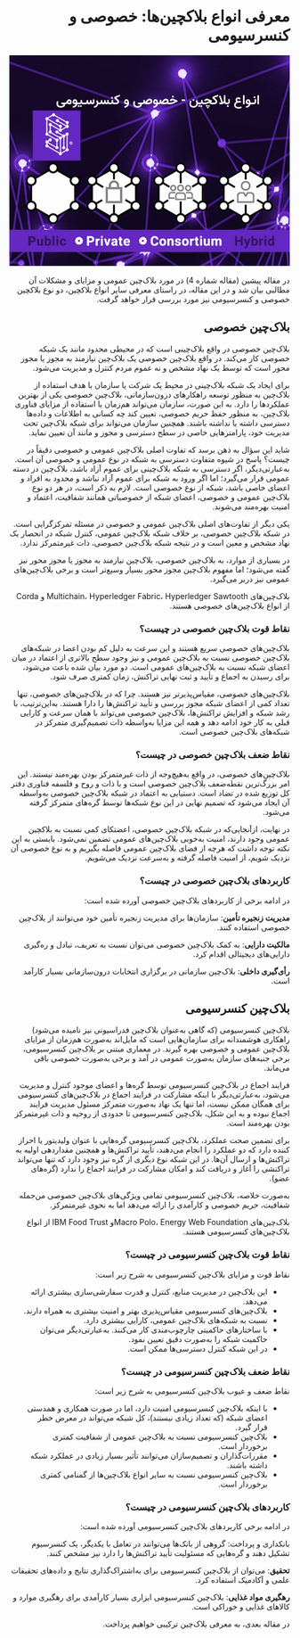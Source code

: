 <div dir="rtl">

# معرفی انواع بلاکچین‌ها: خصوصی و کنسرسیومی

![Image](5.jpeg)

در مقاله پیشین (مقاله شماره 4) در مورد بلاک‌چین عمومی و مزایای و مشکلات آن مطالبی بیان شد و در این مقاله، در راستای معرفی سایر انواع بلاکچین، دو نوع بلاکچین خصوصی و کنسرسیومی نیز مورد بررسی قرار خواهد گرفت.

## بلاک‌چین خصوصی

بلاک‌چین خصوصی در واقع بلاک‌چینی است که در محیطی محدود مانند یک شبکه خصوصی کار می‌کند. در واقع بلاک‌چین خصوصی یک بلاک‌چین نیازمند به مجوز یا مجوز محور است که توسط یک نهاد مشخص و نه عموم مردم کنترل و مدیریت می‌شود.

برای ایجاد یک شبکه بلاک‌چینی در محیط یک شرکت یا سازمان با هدف استفاده از بلاک‌چین به منظور توسعه راهکارهای درون‌سازمانی، بلاک‌چین خصوصی یکی از بهترین عملکردها را دارد. به این صورت، سازمان می‌تواند هم‌زمان با استفاده از مزایای فناوری بلاک‌چین، به منظور حفظ حریم خصوصی، تعیین کند چه کسانی به اطلاعات و داده‌ها دسترسی داشته یا نداشته باشند. همچنین سازمان می‌تواند برای شبکه بلاک‌چین تحت مدیریت خود، پارامترهایی خاصی در سطح دسترسی و مجوز و مانند آن تعیین نماید.

شاید این سؤال به ذهن برسد که تفاوت اصلی بلاک‌چین عمومی و خصوصی دقیقاً در چیست؟ پاسخ در شیوه متفاوت دسترسی به شبکه در نوع عمومی و خصوصی آن است. به‌عبارتی‌دیگر، اگر دسترسی به شبکه بلاک‌چینی برای عموم آزاد باشد، بلاک‌چین در دسته عمومی قرار می‌گیرد؛ اما اگر ورود به شبکه برای عموم آزاد نباشد و محدود به افراد و اعضای خاصی باشد، شبکه از نوع خصوصی است. لازم به ذکر است، در هر دو نوع بلاک‌چین عمومی و خصوصی، اعضای شبکه از خصوصیاتی همانند شفافیت، اعتماد و امنیت بهره‌مند می‌شوند.

یکی دیگر از تفاوت‌های اصلی بلاک‌چین عمومی و خصوصی در مسئله تمرکزگرایی است. در شبکه بلاک‌چین خصوصی، بر خلاف شبکه بلاک‌چین عمومی، کنترل شبکه در انحصار یک نهاد مشخص و معین است و در نتیجه شبکه بلاک‌چین خصوصی، ذات غیرمتمرکز ندارد.

در بسیاری از موارد، به بلاک‌چین خصوصی، بلاک‌چین نیازمند به مجوز یا مجوز محور نیز گفته می‌شود؛ اما مفهوم بلاک‌چین مجوز محور بسیار وسیع‌تر است و برخی بلاک‌چین‌های عمومی نیز دربر می‌گیرد.

بلاک‌چین‌های Multichain، Hyperledger Fabric، Hyperledger Sawtooth و Corda از انواع بلاک‌چین‌های خصوصی هستند.

### نقاط قوت بلاک‌چین خصوصی در چیست؟

بلاک‌چین‌های خصوصی سریع هستند و این سرعت به دلیل کم بودن اعضا در شبکه‌های بلاک‌چین خصوصی نسبت به بلاک‌چین عمومی و نیز وجود سطح بالاتری از اعتماد در میان اعضای شبکه نسبت به بلاک‌چین‌های عمومی است. دو مورد بیان شده باعث می‌شود، برای رسیدن به اجماع و تأیید و ثبت نهایی تراکنش، زمان کمتری صرف شود.

بلاک‌چین‌های خصوصی، مقیاس‌پذیرتر نیز هستند. چرا که در بلاک‌چین‌های خصوصی، تنها تعداد کمی از اعضای شبکه مجوز بررسی و تأیید تراکنش‌ها را دارا هستند. به‌این‌ترتیب، با رشد شبکه و افزایش تراکنش‌ها، بلاک‌چین خصوصی می‌تواند با همان سرعت و کارایی قبلی به کار خود ادامه دهد و همه این مزایا به‌واسطه ذات تصمیم‌گیری متمرکز در شبکه‌های بلاک‌چین خصوصی است.

### نقاط ضعف بلاک‌چین خصوصی در چیست؟

بلاک‌چین‌های خصوصی، در واقع به‌هیچ‌وجه از ذات غیرمتمرکز بودن بهره‌مند نیستند. این امر بزرگ‌ترین نقطه‌ضعف بلاک‌چین خصوصی است و با ذات و روح و فلسفه فناوری دفتر کل توزیع شده در تضاد است. دستیابی به اعتماد در شبکه بلاک‌چین خصوصی به‌واسطه آن ایجاد می‌شود که تصمیم نهایی در این نوع شبکه‌ها توسط گره‌های متمرکز گرفته می‌شود.

در نهایت، ازآنجایی‌که در شبکه بلاک‌چین خصوصی، اعضتکای کمی نسبت به بلاکچین عمومی وجود دارند، امنیت به‌خوبی بلاک‌چین‌های عمومی تضمین نمی‌شود. بایستی به این نکته توجه داشت که هرچه از فضای بلاک‌چین عمومی فاصله بگیریم و به نوع خصوصی آن نزدیک شویم، از امنیت فاصله گرفته و به‌سرعت نزدیک می‌شویم.

### کاربردهای بلاک‌چین خصوصی در چیست؟

در ادامه برخی از کاربردهای بلاک‌چین خصوصی آورده شده است:

**مدیریت زنجیره تأمین**: سازمان‌ها برای مدیریت زنجیره تأمین خود می‌توانند از بلاک‌چین خصوصی استفاده کنند.

**مالکیت دارایی**: به کمک بلاک‌چین خصوصی می‌توان نسبت به تعریف، تبادل و ره‌گیری دارایی‌های دیجیتالی اقدام کرد.

**رأی‌گیری داخلی**: بلاک‌چین سازمانی در برگزاری انتخابات درون‌سازمانی بسیار کارآمد است.

## بلاک‌چین کنسرسیومی

بلاک‌چین کنسرسیومی (که گاهی به‌عنوان بلاک‌چین فدراسیونی نیز نامیده می‌شود) راهکاری هوشمندانه برای سازمان‌هایی است که مایل‌اند به‌صورت هم‌زمان از مزایای بلاک‌چین عمومی و خصوصی بهره گیرند. در معماری مبتنی بر بلاک‌چین کنسرسیومی، برخی جنبه‌های سازمان به‌صورت عمومی در آمد و برخی به‌صورت خصوصی باقی می‌ماند.

فرایند اجماع در بلاک‌چین کنسرسیومی توسط گره‌ها و اعضای موجود کنترل و مدیریت می‌شود، به‌عبارتی‌دیگر با اینکه مشارکت در فرایند اجماع در بلاک‌چین‌های کنسرسیومی برای همگان ممکن نیست، اما تنها یک نهاد به‌صورت متمرکز مسئول مدیریت فرایند اجماع نبوده و به این شکل، بلاک‌چین کنسرسیومی تا حدودی از روحیه و ذات غیرمتمرکز بودن بهره‌مند است.

برای تضمین صحت عملکرد، بلاک‌چین کنسرسیومی گره‌هایی با عنوان ولیدیتور یا احراز کننده دارد که دو عملکرد را انجام می‌دهند، تأیید تراکنش‌ها و همچنین مقداردهی اولیه به تراکنش‌ها و ارسال آن‌ها. در این شبکه نوع دیگری از گره نیز وجود دارد که تنها می‌تواند تراکنشی را آغاز و دریافت کند و امکان مشارکت در فرایند اجماع را ندارد (گره‌های عضو).

به‌صورت خلاصه، بلاک‌چین کنسرسیومی تمامی ویژگی‌های بلاک‌چین خصوصی من‌جمله شفافیت، حریم خصوصی و کارآمدی را ارائه می‌دهد اما به نحوی غیرمتمرکز.

بلاک‌چین‌های Macro Polo،  Energy Web Foundationو IBM Food Trust از انواع بلاک‌چین‌های کنسرسیومی هستند.

### نقاط قوت بلاک‌چین کنسرسیومی در چیست؟

نقاط قوت و مزایای بلاک‌چین کنسرسیومی به شرح زیر است:

- این بلاک‌چین در مدیریت منابع، کنترل و قدرت سفارشی‌سازی بیشتری ارائه می‌دهد.
-	بلاک‌چین‌های کنسرسیومی مقیاس‌پذیری بهتر و امنیت بیشتری به همراه دارند.
-	نسبت به شبکه‌های بلاک‌چین عمومی، کارایی بیشتری دارد.
-	با ساختارهای حاکمیتی چارچوب‌مندی کار می‌کنند. به‌عبارتی‌دیگر می‌توان حاکمیت شبکه را به‌صورت دقیق تعیین نمود.
-	در این شبکه کنترل دسترسی‌ها ممکن است.

### نقاط ضعف بلاک‌چین کنسرسیومی در چیست؟

نقاط ضعف و عیوب بلاک‌چین کنسرسیومی به شرح زیر است:

-	با اینکه بلاک‌چین کنسرسیومی امنیت دارد، اما در صورت همکاری و همدستی اعضای شبکه (که تعداد زیادی نیستند)، کل شبکه می‌تواند در معرض خطر قرار گیرد.
-	بلاک‌چین کنسرسیومی نسبت به بلاک‌چین عمومی از شفافیت کمتری برخوردار است.
-	مقررات‌گذاران و تصمیم‌سازان می‌توانند تأثیر بسیار زیادی در عملکرد شبکه داشته باشند.
-	بلاک‌چین کنسرسیومی نسبت به سایر انواع بلاک‌چین‌ها از گمنامی کمتری برخوردار است.

### کاربردهای بلاک‌چین کنسرسیومی در چیست؟

در ادامه برخی کاربردهای بلاک‌چین کنسرسیومی آورده شده است:

بانکداری و پرداخت: گروهی از بانک‌ها می‌توانند در تعامل با یکدیگر، یک کنسرسیوم تشکیل دهند و گره‌هایی که مسئولیت تأیید تراکنش‌ها را دارد نیز مشخص کنند.

**تحقیق**: می‌توان از بلاک‌چین کنسرسیومی برای به‌اشتراک‌گذاری نتایج و داده‌های تحقیقات علمی و آکادمیک استفاده کرد.

**رهگیری مواد غذایی**: بلاک‌چین کنسرسیومی ابزاری بسیار کارآمدی برای رهگیری موارد و کالاهای غذایی و خوراکی است.

در مقاله بعدی، به معرفی بلاک‌چین ترکیبی خواهیم پرداخت.

</div>
